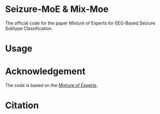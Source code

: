 # Seizure-MoE & Mix-Moe
The official code for the paper Mixture of Experts for EEG-Based Seizure Subtype Classification.

# Usage

# Acknowledgement
The code is based on the [Mixture of Experts](https://github.com/davidmrau/mixture-of-experts).
# Citation
```

```

